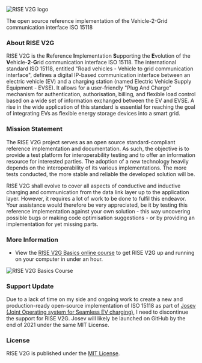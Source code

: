 ![RISE V2G logo](https://v2g-clarity.com/test/rise-v2g-logo-2/ "RISE V2G logo")

The open source reference implementation of the Vehicle-2-Grid communication interface ISO 15118

### About RISE V2G

RISE V2G is the **R**eference **I**mplementation **S**upporting the **E**volution of the **V**ehicle-**2**-**G**rid communication interface ISO 15118.
The international standard ISO 15118, entitled "Road vehicles - Vehicle to grid communication interface", defines a digital IP-based communication interface between an electric vehicle (EV) and a charging station (named Electric Vehicle Supply Equipment - EVSE). It allows for a user-friendly "Plug And Charge" mechanism for authentication, authorisation, billing, and flexible load control based on a wide set of information exchanged between the EV and EVSE.
A rise in the wide application of this standard is essential for reaching the goal of integrating EVs as flexible energy storage devices into a smart grid.


### Mission Statement
The RISE V2G project serves as an open source standard-compliant reference implementation and documentation. As such, the objective is to provide a test platform for interoperability testing and to offer an information resource for interested parties. The adoption of a new technology heavily depends on the interoperability of its various implementations. The more tests conducted, the more stable and reliable the developed solution will be.

RISE V2G shall evolve to cover all aspects of conductive and inductive charging and communication from the data link layer up to the application layer. However, it requires a lot of work to be done to fulfil this endeavor.
Your assistance would therefore be very appreciated, be it by testing this reference implementation against your own solution - this way uncovering possible bugs or making code optimisation suggestions - or by providing an implementation for yet missing parts.

### More Information
- View the [RISE V2G Basics online course](https://courses.v2g-clarity.com/p/risev2g-basics) to get RISE V2G up and running on your computer in under an hour. 

![RISE V2G Basics Course](https://v2g-clarity.com/risev2g-basics-video-image/)


### Support Update
Due to a lack of time on my side and ongoing work to create a new and production-ready open-source implementation of ISO 15118 as part of [Josev (Joint Operating system for Seamless EV charging)](https://www.switch-ev.com/josev), I need to discontinue the support for RISE V2G. Josev will likely be launched on GitHub by the end of 2021 under the same MIT License.


### License
RISE V2G is published under the [MIT License](https://github.com/V2GClarity/RISE-V2G/blob/master/LICENSE).

